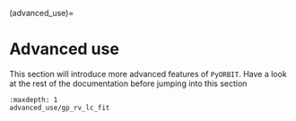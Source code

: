 (advanced_use)=

# Advanced use
This section will introduce more advanced features of `PyORBIT`. Have a look at the rest of the documentation before jumping into this section

```{toctree}
:maxdepth: 1
advanced_use/gp_rv_lc_fit
```